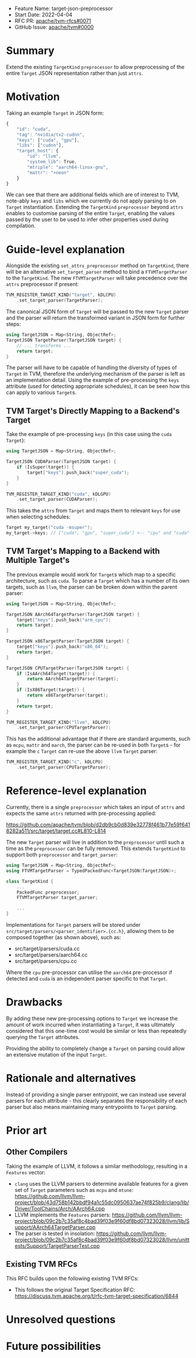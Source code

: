 - Feature Name: target-json-preprocessor
- Start Date: 2022-04-04
- RFC PR: [apache/tvm-rfcs#0071](https://github.com/apache/tvm-rfcs/pull/71)
- GitHub Issue: [apache/tvm#0000](https://github.com/apache/tvm/issues/0000)

# Summary
[summary]: #summary
Extend the existing `TargetKind` `preprocessor` to allow preprocessing of the entire `Target` JSON representation rather than just `attrs`.

# Motivation
[motivation]: #motivation

Taking an example `Target` in JSON form:

```js
{
    "id": "cuda",
    "tag": "nvidia/tx2-cudnn",
    "keys": ["cuda", "gpu"],
    "libs": ["cudnn"],
    "target_host": {
        "id": "llvm",
        "system_lib": True,
        "mtriple": "aarch64-linux-gnu",
        "mattr": "+neon"
    }
}
```

We can see that there are additional fields which are of interest to TVM, note-ably `keys` and `libs` which we currently do not apply parsing to on `Target` instantiation. Extending the `TargetKind` `preprocessor` beyond `attrs` enables to customise parsing of the entire `Target`, enabling the values passed by the user to be used to infer other properties used during compilation.

# Guide-level explanation
[guide-level-explanation]: #guide-level-explanation

Alongside the existing `set_attrs_preprocessor` method on `TargetKind`, there will be an alternative `set_target_parser` method to bind a `FTVMTargetParser` to the `TargetKind`. The new `FTVMTargetParser` will take precedence over the `attrs` preprocessor if present:

```c++
TVM_REGISTER_TARGET_KIND("target", kDLCPU)
    .set_target_parser(TargetParser);
```

The canonical JSON form of `Target` will be passed to the new `Target` parser and the parser will return the transformed variant in JSON form for further steps:

```c++
using TargetJSON = Map<String, ObjectRef>;
TargetJSON TargetParser(TargetJSON target) {
    // ... transforms ...
    return target;
}
```

The parser will have to be capable of handling the diversity of types of `Target` in TVM, therefore the underlying mechanism of the parser is left as an implementation detail. Using the example of pre-processing the `keys` attribute (used for detecting appropriate schedules), it can be seen how this can apply to various `Target`s. 

## TVM Target's Directly Mapping to a Backend's Target
Take the example of pre-processing `keys` (in this case using the `cuda` `Target`):
```c++
using TargetJSON = Map<String, ObjectRef>;

TargetJSON CUDAParser(TargetJSON target) {
    if (IsSuper(target)) {
        target["keys"].push_back("super_cuda");
    }
}

TVM_REGISTER_TARGET_KIND("cuda", kDLGPU)
    .set_target_parser(CUDAParser);
```

This takes the `attrs` from `Target` and maps them to relevant `keys` for use when selecting schedules:

```c++
Target my_target("cuda -msuper");
my_target->keys; // ["cuda", "gpu", "super_cuda"] <-- "cpu" and "cuda" are taken from default keys - "super_cuda" is added
```

## TVM Target's Mapping to a Backend with Multiple Target's
The previous example would work for `Target`s which map to a specific architecture, such as `cuda`. To parse a `Target` which has a number of its own targets, such as `llvm`, the parser can be broken down within the parent parser:

```c++
using TargetJSON = Map<String, ObjectRef>;

TargetJSON AArch64TargetParser(TargetJSON target) {
    target["keys"].push_back("arm_cpu");
    return target;
}

TargetJSON x86TargetParser(TargetJSON target) {
    target["keys"].push_back("x86_64");
    return target;
}

TargetJSON CPUTargetParser(TargetJSON target) {
    if (IsAArch64Target(target)) {
        return AArch64TargetParser(target);
    }
    if (IsX86Target(target)) {
        return x86TargetParser(target);
    }
    return target;
}

TVM_REGISTER_TARGET_KIND("llvm", kDLCPU)
    .set_target_parser(CPUTargetParser);
```

This has the additional advantage that if there are standard arguments, such as `mcpu`, `mattr` and `march`, the parser can be re-used in both `Target`s - for example the `c` `Target` can re-use the above `llvm` `Target` parser:

```c++
TVM_REGISTER_TARGET_KIND("c", kDLCPU)
    .set_target_parser(CPUTargetParser);
```

# Reference-level explanation
[reference-level-explanation]: #reference-level-explanation

Currently, there is a single `preprocessor` which takes an input of `attrs` and expects the same `attrs` returned with pre-processing applied:

https://github.com/apache/tvm/blob/d2db9cb0d839e32778f461b77e59f6418282a511/src/target/target.cc#L810-L814

The new `Target` parser will live in addition to the `preprocessor` until such a time as the `preprocessor` can be fully removed. This extends `TargetKind` to support both `preprocessor` and `target_parser`:

```c++
using TargetJSON = Map<String, ObjectRef>;
using FTVMTargetParser = TypedPackedFunc<TargetJSON(TargetJSON)>;

class TargetKind {
    ...
    PackedFunc preprocessor;
    FTVMTargetParser target_parser;

    ...
}
```

Implementations for `Target` parsers will be stored under `src/target/parsers/<parser_identifier>.{cc.h}`, allowing them to be composed together (as shown above), such as:

* src/target/parsers/cuda.cc
* src/target/parsers/aarch64.cc
* src/target/parsers/cpu.cc

Where the `cpu` pre-processor can utilise the `aarch64` pre-processor if detected and `cuda` is an independent parser specific to that `Target`.

# Drawbacks
[drawbacks]: #drawbacks

By adding these new pre-processing options to `Target` we increase the amount of work incurred when instantiating a `Target`, it was ultimately considered that this one-time cost would be similar or less than repeatedly querying the `Target` attributes. 

Providing the ability to completely change a `Target` on parsing could allow an extensive mutation of the input `Target`. 

# Rationale and alternatives
[rationale-and-alternatives]: #rationale-and-alternatives

Instead of providing a single parser entrypoint, we can instead use several parsers for each attribute - this clearly separates the responsibility of each parser but also means maintaining many entrypoints to `Target` parsing.

# Prior art
[prior-art]: #prior-art

## Other Compilers
Taking the example of LLVM, it follows a similar methodology, resulting in a `Features` vector:
* `clang` uses the LLVM parsers to determine available features for a given set of `Target` parameters such as `mcpu` and `mtune`: https://github.com/llvm/llvm-project/blob/43d758b142bbdf94a1c55dc0950637ae74f825b9/clang/lib/Driver/ToolChains/Arch/AArch64.cpp
* LLVM implements the `Features` parsers: https://github.com/llvm/llvm-project/blob/09c2b7c35af8c4bad39f03e9f60df8bd07323028/llvm/lib/Support/AArch64TargetParser.cpp
* The parser is tested in insolation: https://github.com/llvm/llvm-project/blob/09c2b7c35af8c4bad39f03e9f60df8bd07323028/llvm/unittests/Support/TargetParserTest.cpp

## Existing TVM RFCs
This RFC builds upon the following existing TVM RFCs:
* This follows the original Target Specification RFC: https://discuss.tvm.apache.org/t/rfc-tvm-target-specification/6844

# Unresolved questions
[unresolved-questions]: #unresolved-questions

# Future possibilities
[future-possibilities]: #future-possibilities
